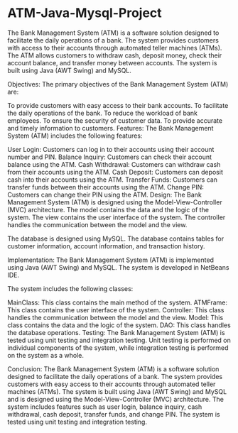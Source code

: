 # ATM-Java-Mysql-Project



The Bank Management System (ATM) is a software solution designed to facilitate the daily operations of a bank. The system provides customers with access to their accounts through automated teller machines (ATMs). The ATM allows customers to withdraw cash, deposit money, check their account balance, and transfer money between accounts. The system is built using Java (AWT Swing) and MySQL.

Objectives:
The primary objectives of the Bank Management System (ATM) are:

To provide customers with easy access to their bank accounts.
To facilitate the daily operations of the bank.
To reduce the workload of bank employees.
To ensure the security of customer data.
To provide accurate and timely information to customers.
Features:
The Bank Management System (ATM) includes the following features:

User Login: Customers can log in to their accounts using their account number and PIN.
Balance Inquiry: Customers can check their account balance using the ATM.
Cash Withdrawal: Customers can withdraw cash from their accounts using the ATM.
Cash Deposit: Customers can deposit cash into their accounts using the ATM.
Transfer Funds: Customers can transfer funds between their accounts using the ATM.
Change PIN: Customers can change their PIN using the ATM.
Design:
The Bank Management System (ATM) is designed using the Model-View-Controller (MVC) architecture. The model contains the data and the logic of the system. The view contains the user interface of the system. The controller handles the communication between the model and the view.

The database is designed using MySQL. The database contains tables for customer information, account information, and transaction history.

Implementation:
The Bank Management System (ATM) is implemented using Java (AWT Swing) and MySQL. The system is developed in NetBeans IDE.

The system includes the following classes:

MainClass: This class contains the main method of the system.
ATMFrame: This class contains the user interface of the system.
Controller: This class handles the communication between the model and the view.
Model: This class contains the data and the logic of the system.
DAO: This class handles the database operations.
Testing:
The Bank Management System (ATM) is tested using unit testing and integration testing. Unit testing is performed on individual components of the system, while integration testing is performed on the system as a whole.

Conclusion:
The Bank Management System (ATM) is a software solution designed to facilitate the daily operations of a bank. The system provides customers with easy access to their accounts through automated teller machines (ATMs). The system is built using Java (AWT Swing) and MySQL and is designed using the Model-View-Controller (MVC) architecture. The system includes features such as user login, balance inquiry, cash withdrawal, cash deposit, transfer funds, and change PIN. The system is tested using unit testing and integration testing.
